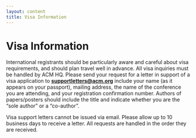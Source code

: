 ```yaml
---
layout: content
title: Visa Information
---
```


# Visa Information

International registrants should be particularly aware and careful about visa requirements, and should plan travel well in advance. All visa inquiries must be handled by ACM HQ. Please send your request for a letter in support of a visa application to **supportletters@acm.org** include your name (as it appears on your passport), mailing address, the name of the conference you are attending, and your registration confirmation number. Authors of papers/posters should include the title and indicate whether you are the “sole author” or a “co-author”. 

Visa support letters cannot be issued via email. Please allow up to 10 business days to receive a letter. All requests are handled in the order they are received.
